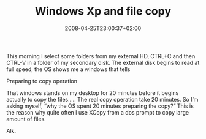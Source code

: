﻿---
title: "Windows Xp and file copy"
description: ""
date: 2008-04-25T23:00:37+02:00
draft: false
tags: [General]
categories: [General]
---
This morning I select some folders from my external HD, CTRL+C and then CTRL-V in a folder of my secondary disk. The external disk begins to read at full speed, the OS shows me a windows that tells

Preparing to copy operation

That windows stands on my desktop for 20 minutes before it begins actually to copy the files….. The real copy operation take 20 minutes. So I’m asking myself, “why the OS spent 20 minutes preparing the copy?” This is the reason why quite often I use XCopy from a dos prompt to copy large amount of files.

Alk.
